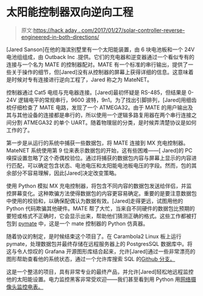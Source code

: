 # 太阳能控制器双向逆向工程

> 原文:[https://hack aday . com/2017/01/27/solar-controller-reverse-engineered-in-both-directions/](https://hackaday.com/2017/01/27/solar-controller-reverse-engineered-in-both-directions/)

[Jared Sanson]在他的海滨别墅里有一个太阳能装置，由 6 块电池板和一个 24V 电池组组成，由 Outback Inc .提供。它们的充电器和逆变器通过一个看似专有的连接与一个名为 MATE 的控制器配对。MATE 有一个标准的串行输出，提供了一些关于操作的细节，但[Jared]没有从控制器的屏幕上获得详细的信息。这意味着是时候对专有连接进行逆向工程了，Jared 称之为 MateNET。

控制器通过 Cat5 电缆与充电器连接。[Jared]最初怀疑是 RS-485，但结果是 0-24V 逻辑电平的常规串行，9600 波特，9n1。为了找出引脚排列，[Jared]用细齿梳仔细检查了 MATE 电路，发现了一个 ATMEGA32。由于 MATE 的用户输出及其与其他设备的连接都是串行的，所以使用一个逻辑多路复用器在两个串行连接之间分割 ATMEGA32 的单个 UART。随着物理层的分类，是时候弄清楚协议是如何工作的了。

第一步是从运行的系统中捕获一些数据包，将 MATE 连接到 MX 充电控制器。MateNET 系统使用第 9 位来表示数据包的开始，这有些困难——[ Jared]的 PC 嗅探设置忽略了这个奇偶校验位。通过将捕获的数据包内容与屏幕上显示的内容进行匹配，可以确定包含状态、电池电压和太阳能电池板电压的字段。然而，包的其余部分不容易理解，因此[Jared]决定改变策略。

使用 Python 模拟 MX 充电控制器，将包含不同内容的数据包发送给伴侣，并监控屏幕变化。这种欺骗方法使得数据包的内容更容易确定。重要的是要注意数据包中使用的校验和，以确保配偶认为数据有效。[Jared]走得更远，试图用他的 Python 代码欺骗其他硬件。MATE 帮了大忙，当来自不同硬件的数据包比预期的要短或格式不正确时，它会显示出来，帮助他们猜测正确的格式。这些工作都被打包到 [pymate](http://jared.geek.nz/pymate) 中，这是一个 mate 控制器的 Python 仿真器。

随着协议的制定，是时候结束这个项目了。在 Carambola2 Linux 板上运行 pymate，处理数据包并最终存储在远程服务器上的 PostgresSQL 数据库中。将这与令人惊叹的 Grafana 开源图形库结合起来，允许[Jared]通过一些非常漂亮的图形帮助查看他的系统状态，通过一个允许库搜索 SQL 的[Github 分支。](https://github.com/sraoss/grafana-sqldb-datasource/releases)

这是一个整洁的项目，具有非常专业的最终产品，并允许[Jared]轻松地远程监控他的太阳能设置。电力监控黑客非常受欢迎——我们甚至看到用 Python 用[网络摄像头监控电表。](https://hackaday.com/2014/12/29/reading-power-use-data-with-a-webcam-and-python/)